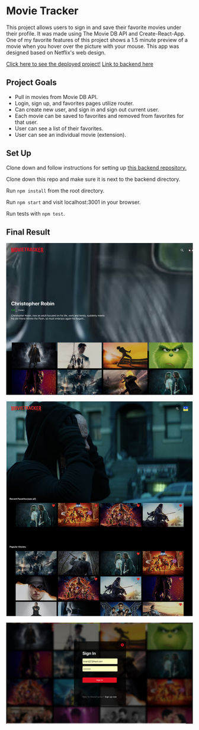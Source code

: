 
# Movie Tracker
This project allows users to sign in and save their favorite movies under their profile. It was made using The Movie DB API and Create-React-App. One of my favorite features of this project shows a 1.5 minute preview of a movie when you hover over the picture with your mouse. This app was designed based on Netflix's web design.

[Click here to see the deployed project!](https://next-flix.herokuapp.com/)
[Link to backend here](https://github.com/benjaminhayek/mt-backend)


## Project Goals
* Pull in movies from Movie DB API.
* Login, sign up, and favorites pages utilize router.
* Can create new user, and sign in and sign out current user.
* Each movie can be saved to favorites and removed from favorites for that user.
* User can see a list of their favorites.
* User can see an individual movie (extension).

## Set Up
Clone down and follow instructions for setting up [this backend repository.](https://github.com/turingschool-examples/movie-tracker)

Clone down this repo and make sure it is next to the backend directory.

Run `npm install` from the root directory.

Run `npm start` and visit localhost:3001 in your browser.

Run tests with `npm test`.

## Final Result


![alt tag](https://github.com/benjaminhayek/movieTracker/blob/master/public/images/Screen1.png "Screen-shot of App")

![alt tag](https://github.com/benjaminhayek/movieTracker/blob/master/public/images/Screen2.png "Screen-shot of App")

![alt tag](https://github.com/benjaminhayek/movieTracker/blob/master/public/images/Screen3.png "Screen-shot of App")

